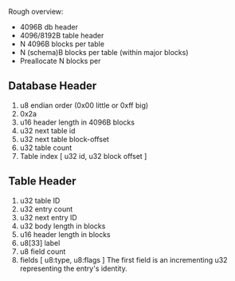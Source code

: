Rough overview:
- 4096B db header
- 4096/8192B table header
- N 4096B blocks per table
- N (schema)B blocks per table (within major blocks)
- Preallocate N blocks per

Database Header
---------------
1. u8 endian order (0x00 little or 0xff big)
2. 0x2a
3. u16 header length in 4096B blocks
4. u32 next table id
5. u32 next table block-offset
6. u32 table count
7. Table index [ u32 id, u32 block offset ]

Table Header
------------
1. u32 table ID
2. u32 entry count
3. u32 next entry ID
4. u32 body length in blocks
5. u16 header length in blocks
6. u8[33] label
7. u8 field count
8. fields [ u8:type, u8:flags ]
	The first field is an incrementing u32 representing the entry's identity.
